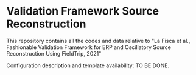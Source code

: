 # Validation Framework Source Reconstruction
 This repository contains all the codes and data relative to "La Fisca et al.,  Fashionable Validation Framework for ERP and Oscillatory Source Reconstruction Using FieldTrip, 2021"

Configuration description and template availability: TO BE DONE.
